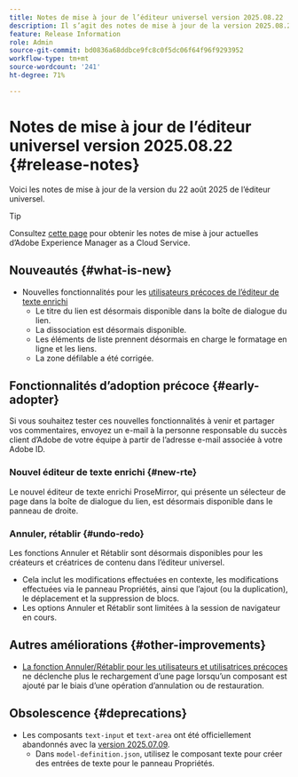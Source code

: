 ```yaml
---
title: Notes de mise à jour de l’éditeur universel version 2025.08.22
description: Il s’agit des notes de mise à jour de la version 2025.08.22 de l’éditeur universel.
feature: Release Information
role: Admin
source-git-commit: bd0836a68ddbce9fc8c0f5dc06f64f96f9293952
workflow-type: tm+mt
source-wordcount: '241'
ht-degree: 71%

---
```



# Notes de mise à jour de l’éditeur universel version 2025.08.22 {#release-notes}

Voici les notes de mise à jour de la version du 22 août 2025 de l’éditeur universel.

>[!TIP]
>
>Consultez [cette page](/help/release-notes/release-notes-cloud/release-notes-current.md) pour obtenir les notes de mise à jour actuelles d’Adobe Experience Manager as a Cloud Service.

## Nouveautés {#what-is-new}

* Nouvelles fonctionnalités pour les [utilisateurs précoces de l’éditeur de texte enrichi](#new-rte)
   * Le titre du lien est désormais disponible dans la boîte de dialogue du lien.
   * La dissociation est désormais disponible.
   * Les éléments de liste prennent désormais en charge le formatage en ligne et les liens.
   * La zone défilable a été corrigée.

## Fonctionnalités d’adoption précoce {#early-adopter}

Si vous souhaitez tester ces nouvelles fonctionnalités à venir et partager vos commentaires, envoyez un e-mail à la personne responsable du succès client d’Adobe de votre équipe à partir de l’adresse e-mail associée à votre Adobe ID.

### Nouvel éditeur de texte enrichi {#new-rte}

Le nouvel éditeur de texte enrichi ProseMirror, qui présente un sélecteur de page dans la boîte de dialogue du lien, est désormais disponible dans le panneau de droite.

### Annuler, rétablir {#undo-redo}

Les fonctions Annuler et Rétablir sont désormais disponibles pour les créateurs et créatrices de contenu dans l’éditeur universel.

* Cela inclut les modifications effectuées en contexte, les modifications effectuées via le panneau Propriétés, ainsi que l’ajout (ou la duplication), le déplacement et la suppression de blocs.
* Les options Annuler et Rétablir sont limitées à la session de navigateur en cours.

## Autres améliorations {#other-improvements}

* [La fonction Annuler/Rétablir pour les utilisateurs et utilisatrices précoces](#undo-redo) ne déclenche plus le rechargement d’une page lorsqu’un composant est ajouté par le biais d’une opération d’annulation ou de restauration.

## Obsolescence {#deprecations}

* Les composants `text-input` et `text-area` ont été officiellement abandonnés avec la [version 2025.07.09](/help/release-notes/universal-editor/2025/2025-07-09.md).
   * Dans `model-definition.json`, utilisez le composant texte pour créer des entrées de texte pour le panneau Propriétés.
